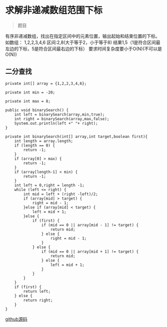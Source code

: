# 求解非递减数组范围下标

>题目

有序非递减数组，找出在指定区间中的元素位置，输出起始和结束位置的下标。
如数组： 1,2,2,3,4,6
区间:2,8(大于等于2，小于等于8)
结果1,5（1是符合区间最左边的下标，5是符合区间最右边的下标）
要求时间复杂度要小于O(N)(不可以是O(N))
## 二分查找
```
private int[] array = {1,2,2,3,4,6};

private int min = -20;

private int max = 8;

public void binarySearch() {
	int left = binarySearch(array,min,true);
	int right = binarySearch(array,max,false);
	System.out.println(left +" "+ right);
}

private int binarySearch(int[] array,int target,boolean first){
	int length = array.length;
	if (length == 0) {
		return -1;
	}
	if (array[0] > max) {
		return -1;
	}
	if (array[length-1] < min) {
		return -1;
	}
	int left = 0,right = length -1;
	while (left <= right) {
		int mid = left + (right -left)/2;
		if (array[mid] > target) {
			right = mid - 1;
		}else if (array[mid] < target) {
			left = mid + 1;
		}else {
			if (first) {
				if (mid == 0 || array[mid - 1] != target) {
					return mid;
				} else {
					right = mid - 1;
				}
			} else {
				if (mid == 0 || array[mid + 1] != target) {
					return mid;
				} else {
					left = mid + 1;
				}
			}
		}
	}
	if (first) {
		return left;
	} else {
		return right;
	}
}
```
[github源码](https://github.com/jeremylai7/leetcode/blob/master/src/main/java/com/interview/FindSortArrayInterval.java)

